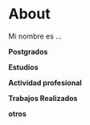 # About

Mi nombre es ...

**Postgrados**

**Estudios**

**Actividad profesional**

**Trabajos Realizados**

**otros**

